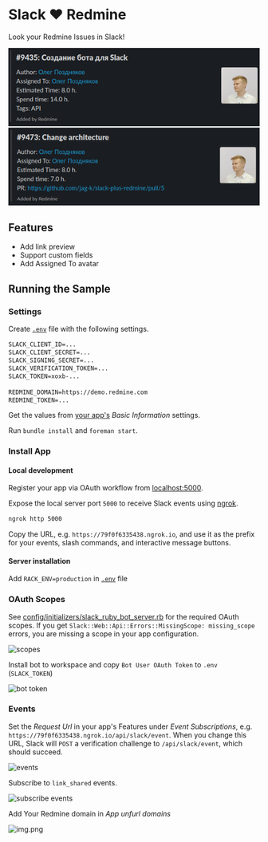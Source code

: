 Slack :heart: Redmine
===================================

Look your Redmine Issues in Slack!

![Preview 1](screenshots/screen_1.png)
![Preview 2](screenshots/screen_2.png)

## Features

- Add link preview
- Support custom fields
- Add Assigned To avatar

## Running the Sample

### Settings

Create [`.env`](/.env.sample) file with the following settings.

```
SLACK_CLIENT_ID=...
SLACK_CLIENT_SECRET=...
SLACK_SIGNING_SECRET=...
SLACK_VERIFICATION_TOKEN=...
SLACK_TOKEN=xoxb-...

REDMINE_DOMAIN=https://demo.redmine.com
REDMINE_TOKEN=...
```

Get the values from [your app's](https://api.slack.com/apps) _Basic Information_ settings.

Run `bundle install` and `foreman start`.

### Install App

#### Local development

Register your app via OAuth workflow from [localhost:5000](http://localhost:5000).

Expose the local server port `5000` to receive Slack events using [ngrok](https://ngrok.com).

```bash
ngrok http 5000
```

Copy the URL, e.g. `https://79f0f6335438.ngrok.io`, and use it as the prefix for your events, slash commands, and interactive message buttons.

#### Server installation

Add `RACK_ENV=production` in [`.env`](/.env) file

### OAuth Scopes

See [config/initializers/slack_ruby_bot_server.rb](config/initializers/slack_ruby_bot_server.rb) for the required OAuth scopes. If you get `Slack::Web::Api::Errors::MissingScope: missing_scope` errors, you are missing a scope in your app configuration.

![scopes](screenshots/scopes.png)

Install bot to workspace and copy `Bot User OAuth Token` to `.env` (`SLACK_TOKEN`)

![bot token](screenshots/bot-token.png)

### Events

Set the _Request Url_ in your app's Features under _Event Subscriptions_, e.g. `https://79f0f6335438.ngrok.io/api/slack/event`. When you change this URL, Slack will `POST` a verification challenge to `/api/slack/event`, which should succeed.

![events](screenshots/events.png)

Subscribe to `link_shared` events.

![subscribe events](screenshots/event-subscribe.png)

Add Your Redmine domain in _App unfurl domains_ 

![img.png](screenshots/domains.png)
